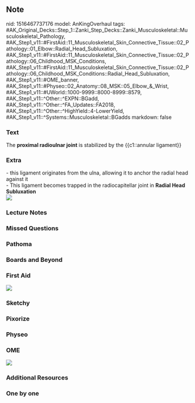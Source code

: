 ## Note
nid: 1516467737176
model: AnKingOverhaul
tags: #AK_Original_Decks::Step_1::Zanki_Step_Decks::Zanki_Musculoskeletal::Musculoskeletal_Pathology, #AK_Step1_v11::#FirstAid::11_Musculoskeletal_Skin_Connective_Tissue::02_Pathology::01_Elbow::Radial_Head_Subluxation, #AK_Step1_v11::#FirstAid::11_Musculoskeletal_Skin_Connective_Tissue::02_Pathology::06_Childhood_MSK_Conditions, #AK_Step1_v11::#FirstAid::11_Musculoskeletal_Skin_Connective_Tissue::02_Pathology::06_Childhood_MSK_Conditions::Radial_Head_Subluxation, #AK_Step1_v11::#OME_banner, #AK_Step1_v11::#Physeo::02_Anatomy::08_MSK::05_Elbow_&_Wrist, #AK_Step1_v11::#UWorld::1000-9999::8000-8999::8579, #AK_Step1_v11::^Other::^EXPN::BGadd, #AK_Step1_v11::^Other::^FA_Updates::FA2018, #AK_Step1_v11::^Other::^HighYield::4-LowerYield, #AK_Step1_v11::^Systems::Musculoskeletal::BGadds
markdown: false

### Text
The <b>proximal radioulnar joint</b> is stabilized by the
{{c1::annular ligament}}

### Extra
<div>
  - this ligament originates from the ulna, allowing it to anchor
  the radial head against it
</div>- This ligament becomes trapped in the radiocapitellar joint
in <b>Radial Head Subluxation</b>
<div><img src="paste-72816875536385.jpg"></div>

### Lecture Notes


### Missed Questions


### Pathoma


### Boards and Beyond


### First Aid
<img src="tmpict17yhz.png">

### Sketchy


### Pixorize


### Physeo


### OME
<div class="ome-widget">
  <a href="https://onlinemeded.org?ref=anki"><img src=
  "_OME_AnkiFlashcards_General_4.png"></a>
</div>

### Additional Resources


### One by one

